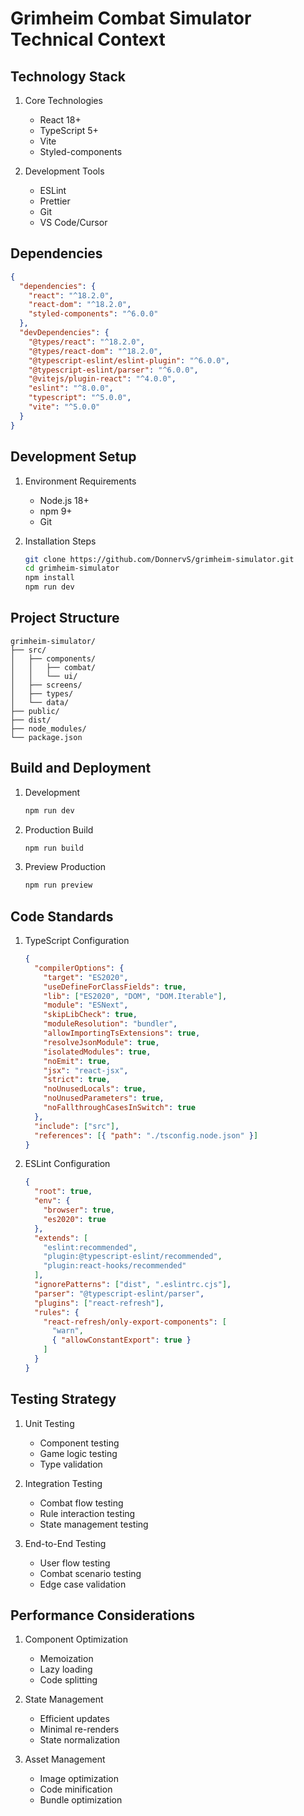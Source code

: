 # Grimheim Combat Simulator Technical Context

## Technology Stack
1. Core Technologies
   - React 18+
   - TypeScript 5+
   - Vite
   - Styled-components

2. Development Tools
   - ESLint
   - Prettier
   - Git
   - VS Code/Cursor

## Dependencies
```json
{
  "dependencies": {
    "react": "^18.2.0",
    "react-dom": "^18.2.0",
    "styled-components": "^6.0.0"
  },
  "devDependencies": {
    "@types/react": "^18.2.0",
    "@types/react-dom": "^18.2.0",
    "@typescript-eslint/eslint-plugin": "^6.0.0",
    "@typescript-eslint/parser": "^6.0.0",
    "@vitejs/plugin-react": "^4.0.0",
    "eslint": "^8.0.0",
    "typescript": "^5.0.0",
    "vite": "^5.0.0"
  }
}
```

## Development Setup
1. Environment Requirements
   - Node.js 18+
   - npm 9+
   - Git

2. Installation Steps
   ```bash
   git clone https://github.com/DonnervS/grimheim-simulator.git
   cd grimheim-simulator
   npm install
   npm run dev
   ```

## Project Structure
```
grimheim-simulator/
├── src/
│   ├── components/
│   │   ├── combat/
│   │   └── ui/
│   ├── screens/
│   ├── types/
│   └── data/
├── public/
├── dist/
├── node_modules/
└── package.json
```

## Build and Deployment
1. Development
   ```bash
   npm run dev
   ```

2. Production Build
   ```bash
   npm run build
   ```

3. Preview Production
   ```bash
   npm run preview
   ```

## Code Standards
1. TypeScript Configuration
   ```json
   {
     "compilerOptions": {
       "target": "ES2020",
       "useDefineForClassFields": true,
       "lib": ["ES2020", "DOM", "DOM.Iterable"],
       "module": "ESNext",
       "skipLibCheck": true,
       "moduleResolution": "bundler",
       "allowImportingTsExtensions": true,
       "resolveJsonModule": true,
       "isolatedModules": true,
       "noEmit": true,
       "jsx": "react-jsx",
       "strict": true,
       "noUnusedLocals": true,
       "noUnusedParameters": true,
       "noFallthroughCasesInSwitch": true
     },
     "include": ["src"],
     "references": [{ "path": "./tsconfig.node.json" }]
   }
   ```

2. ESLint Configuration
   ```json
   {
     "root": true,
     "env": {
       "browser": true,
       "es2020": true
     },
     "extends": [
       "eslint:recommended",
       "plugin:@typescript-eslint/recommended",
       "plugin:react-hooks/recommended"
     ],
     "ignorePatterns": ["dist", ".eslintrc.cjs"],
     "parser": "@typescript-eslint/parser",
     "plugins": ["react-refresh"],
     "rules": {
       "react-refresh/only-export-components": [
         "warn",
         { "allowConstantExport": true }
       ]
     }
   }
   ```

## Testing Strategy
1. Unit Testing
   - Component testing
   - Game logic testing
   - Type validation

2. Integration Testing
   - Combat flow testing
   - Rule interaction testing
   - State management testing

3. End-to-End Testing
   - User flow testing
   - Combat scenario testing
   - Edge case validation

## Performance Considerations
1. Component Optimization
   - Memoization
   - Lazy loading
   - Code splitting

2. State Management
   - Efficient updates
   - Minimal re-renders
   - State normalization

3. Asset Management
   - Image optimization
   - Code minification
   - Bundle optimization 